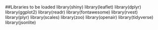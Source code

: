 ##Libraries to be loaded
library(shiny)
library(leaflet)
library(dplyr)
library(ggplot2)
library(readr)
library(fontawesome)
library(rvest)
library(plyr)
library(scales)
library(zoo)
library(openair)
library(tidyverse)
library(jsonlite)
